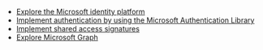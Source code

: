 - [Explore the Microsoft identity platform](Implement%20authentication%20by%20using%20the%20Microsoft%20Authentication%20Library.md)
- [Implement authentication by using the Microsoft Authentication Library](Explore%20the%20Microsoft%20identity%20platform.md)
- [Implement shared access signatures](Implement%20shared%20access%20signatures.md)
- [Explore Microsoft Graph](Explore%20Microsoft%20Graph.md)
